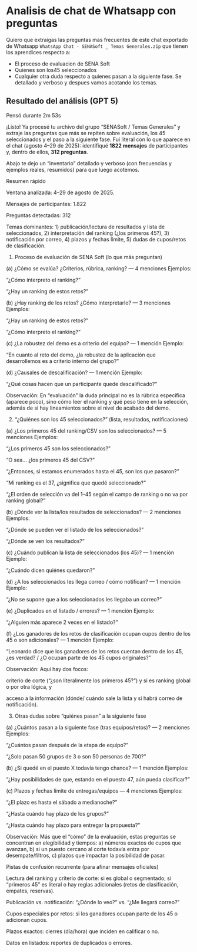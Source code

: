 # Analisis de chat de Whatsapp con preguntas

Quiero que extraigas las preguntas mas frecuentes de este chat exportado de Whatsapp `WhatsApp Chat - SENASoft _ Temas Generales.zip` que tienen los aprendices respecto a:

- El proceso de evaluacion de SENA Soft
- Quienes son los45 seleccionados
- Cualquier otra duda respecto a quienes pasan a la siguiente fase. Se detallado y verboso y despues vamos acotando los temas.

## Resultado del análisis (GPT 5)

Pensó durante 2m 53s

¡Listo! Ya procesé tu archivo del grupo “SENASoft / Temas Generales” y extraje las preguntas que más se repiten sobre evaluación, los 45 seleccionados y el paso a la siguiente fase. Fui literal con lo que aparece en el chat (agosto 4–29 de 2025): identifiqué **1822 mensajes** de participantes y, dentro de ellos, **312 preguntas**.

Abajo te dejo un “inventario” detallado y verboso (con frecuencias y ejemplos reales, resumidos) para que luego acotemos.

Resumen rápido

Ventana analizada: 4–29 de agosto de 2025.

Mensajes de participantes: 1.822

Preguntas detectadas: 312

Temas dominantes: 1) publicación/lectura de resultados y lista de seleccionados, 2) interpretación del ranking (¿los primeros 45?), 3) notificación por correo, 4) plazos y fechas límite, 5) dudas de cupos/retos de clasificación.

1) Proceso de evaluación de SENA Soft (lo que más preguntan)

(a) ¿Cómo se evalúa? ¿Criterios, rúbrica, ranking? — 4 menciones
Ejemplos:

“¿Cómo interpreto el ranking?”

“¿Hay un ranking de estos retos?”

(b) ¿Hay ranking de los retos? ¿Cómo interpretarlo? — 3 menciones
Ejemplos:

“¿Hay un ranking de estos retos?”

“¿Cómo interpreto el ranking?”

(c) ¿La robustez del demo es a criterio del equipo? — 1 mención
Ejemplo:

“En cuanto al reto del demo, ¿la robustez de la aplicación que desarrollemos es a criterio interno del grupo?”

(d) ¿Causales de descalificación? — 1 mención
Ejemplo:

“¿Qué cosas hacen que un participante quede descalificado?”

Observación: En “evaluación” la duda principal no es la rúbrica específica (aparece poco), sino cómo leer el ranking y qué peso tiene en la selección, además de si hay lineamientos sobre el nivel de acabado del demo.

2) “¿Quiénes son los 45 seleccionados?” (lista, resultados, notificaciones)

(a) ¿Los primeros 45 del ranking/CSV son los seleccionados? — 5 menciones
Ejemplos:

“¿Los primeros 45 son los seleccionados?”

“O sea… ¿los primeros 45 del CSV?”

“¿Entonces, si estamos enumerados hasta el 45, son los que pasaron?”

“Mi ranking es el 37, ¿significa que quedé seleccionado?”

“¿El orden de selección va del 1–45 según el campo de ranking o no va por ranking global?”

(b) ¿Dónde ver la lista/los resultados de seleccionados? — 2 menciones
Ejemplos:

“¿Dónde se pueden ver el listado de los seleccionados?”

“¿Dónde se ven los resultados?”

(c) ¿Cuándo publican la lista de seleccionados (los 45)? — 1 mención
Ejemplo:

“¿Cuándo dicen quiénes quedaron?”

(d) ¿A los seleccionados les llega correo / cómo notifican? — 1 mención
Ejemplo:

“¿No se supone que a los seleccionados les llegaba un correo?”

(e) ¿Duplicados en el listado / errores? — 1 mención
Ejemplo:

“¿Alguien más aparece 2 veces en el listado?”

(f) ¿Los ganadores de los retos de clasificación ocupan cupos dentro de los 45 o son adicionales? — 1 mención
Ejemplo:

“Leonardo dice que los ganadores de los retos cuentan dentro de los 45, ¿es verdad? / ¿O ocupan parte de los 45 cupos originales?”

Observación: Aquí hay dos focos:

criterio de corte (“¿son literalmente los primeros 45?”) y si es ranking global o por otra lógica, y

acceso a la información (dónde/ cuándo sale la lista y si habrá correo de notificación).

3) Otras dudas sobre “quiénes pasan” a la siguiente fase

(a) ¿Cuántos pasan a la siguiente fase (tras equipos/retos)? — 2 menciones
Ejemplos:

“¿Cuántos pasan después de la etapa de equipo?”

“¿Solo pasan 50 grupos de 3 o son 50 personas de 700?”

(b) ¿Si quedé en el puesto X todavía tengo chance? — 1 mención
Ejemplos:

“¿Hay posibilidades de que, estando en el puesto 47, aún pueda clasificar?”

(c) Plazos y fechas límite de entregas/equipos — 4 menciones
Ejemplos:

“¿El plazo es hasta el sábado a medianoche?”

“¿Hasta cuándo hay plazo de los grupos?”

“¿Hasta cuándo hay plazo para entregar la propuesta?”

Observación: Más que el “cómo” de la evaluación, estas preguntas se concentran en elegibilidad y tiempos: a) números exactos de cupos que avanzan, b) si un puesto cercano al corte todavía entra por desempate/filtros, c) plazos que impactan la posibilidad de pasar.

Pistas de confusión recurrente (para afinar mensajes oficiales)

Lectura del ranking y criterio de corte: si es global o segmentado; si “primeros 45” es literal o hay reglas adicionales (retos de clasificación, empates, reservas).

Publicación vs. notificación: “¿Dónde lo veo?” vs. “¿Me llegará correo?”

Cupos especiales por retos: si los ganadores ocupan parte de los 45 o adicionan cupos.

Plazos exactos: cierres (día/hora) que inciden en calificar o no.

Datos en listados: reportes de duplicados o errores.
